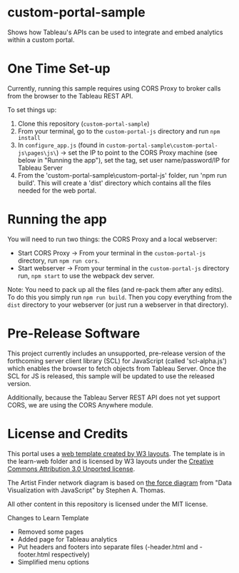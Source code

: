 # custom-portal-sample

Shows how Tableau's APIs can be used to integrate and embed analytics within a custom portal.

# One Time Set-up
Currently, running this sample requires using CORS Proxy to broker calls from the browser to the Tableau REST API.

To set things up:

1. Clone this repository (`custom-portal-sample`)
2. From your terminal, go to the `custom-portal-js` directory and run `npm install`
3. In `configure_app.js` (found in `custom-portal-sample\custom-portal-js\pages\js\`) -> set the IP to point to the CORS Proxy machine (see below in "Running the app"), set the tag, set user name/password/IP for Tableau Server
4. From the 'custom-portal-sample\custom-portal-js' folder, run 'npm run build'. This will create a 'dist' directory which contains all the files needed for the web portal.

# Running the app
You will need to run two things: the CORS Proxy and a local webserver:
* Start CORS Proxy -> From your terminal in the `custom-portal-js` directory, run `npm run cors`.
* Start webserver -> From your terminal in the `custom-portal-js` directory run, `npm start` to use the webpack dev server.

Note: You need to pack up all the files (and re-pack them after any edits). To do this you simply run `npm run build`. Then you copy everything from the `dist` directory to your webserver (or just run a webserver in that directory).

# Pre-Release Software
This project currently includes an unsupported, pre-release version of the forthcoming server client library (SCL) for JavaScript (called 'scl-alpha.js') which enables the browser to fetch objects from Tableau Server. Once the SCL for JS is released, this sample will be updated to use the released version.

Additionally, because the Tableau Server REST API does not yet support CORS, we are using the CORS Anywhere module.


# License and Credits
This portal uses a [web template created by W3 layouts](https://w3layouts.com/learn-a-educational-guidance-flat-bootstrap-responsive-web-template/). The template is in the learn-web folder and is licensed by W3 layouts under the [Creative Commons Attribution 3.0 Unported license](https://creativecommons.org/licenses/by/3.0/).

The Artist Finder network diagram is based on [the force diagram](https://github.com/sathomas/jsDataV.is-source/tree/master/ch7/force) from "Data Visualization with JavaScript" by Stephen A. Thomas.

All other content in this repository is licensed under the MIT license.

Changes to Learn Template
* Removed some pages
* Added page for Tableau analytics
* Put headers and footers into separate files (-header.html and -footer.html respectively)
* Simplified menu options


